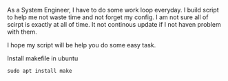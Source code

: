 As a System Engineer, I have to do some work loop everyday. I build script to help me not waste time and not forget my config. I am not sure all of scirpt is exactly at all of time. It not continous update if I not haven problem with them.

I hope my script will be help you do some easy task. 

Install makefile in ubuntu

```
sudo apt install make
```